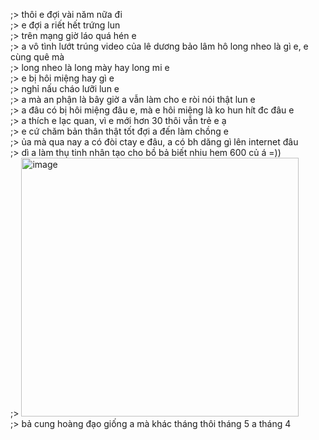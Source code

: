 ;> thôi e đợi vài năm nữa đi<br>
;>  e đợi a riết hết trứng lun<br>
;> trên mạng giờ láo quá hén e<br>
;> a vô tình lướt trúng video của lê dương bảo lâm hô long nheo là gì e, e cùng quê mà<br>
;> long nheo là long mày hay long mi e<br>
;> e bị hôi miệng hay gì e<br>
;> nghỉ nấu cháo lưỡi lun e<br>
;> a mà an phận là bây giờ a vẫn làm cho e ròi nói thật lun e<br>
;> a đâu có bị hôi miệng đâu e, mà e hôi miệng là ko hun hít đc đâu e<br>
;> a thích e lạc quan, vì e mới hơn 30 thôi vẫn trẻ e ạ<br>
;> e cứ chăm bản thân thật tốt đợi a đến làm chồng e<br>
;> ủa mà qua nay a có đòi ctay e đâu, a có bh dăng gì lên internet đâu<br>
;> dì a làm thụ tinh nhân tạo cho bồ bả biết nhiu hem 600 củ á =))<br>
;> <img width="444" height="414" alt="image" src="https://github.com/user-attachments/assets/86368731-d6c0-4a74-8095-e2847ba48d52" /><br>
;> bả cung hoàng đạo giống a mà khác tháng thôi tháng 5 a tháng 4
